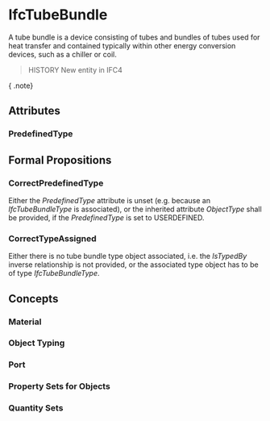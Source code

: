 # IfcTubeBundle

A tube bundle is a device consisting of tubes and bundles of tubes used for heat transfer and contained typically within other energy conversion devices, such as a chiller or coil.

> HISTORY  New entity in IFC4

{ .note}
>

## Attributes

### PredefinedType


## Formal Propositions

### CorrectPredefinedType
Either the _PredefinedType_ attribute is unset (e.g. because an _IfcTubeBundleType_ is associated), or the inherited attribute _ObjectType_ shall be provided, if the _PredefinedType_ is set to USERDEFINED.

### CorrectTypeAssigned
Either there is no tube bundle type object associated, i.e. the _IsTypedBy_ inverse relationship is not provided, or the associated type object has to be of type _IfcTubeBundleType_.

## Concepts

### Material


### Object Typing


### Port


### Property Sets for Objects


### Quantity Sets


